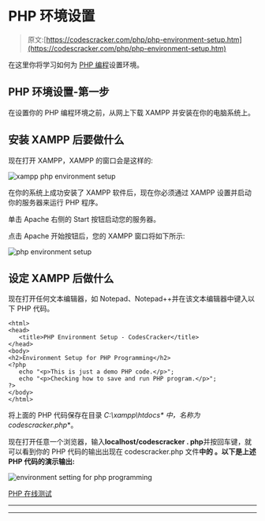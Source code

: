 # PHP 环境设置

> 原文:[https://codescracker.com/php/php-environment-setup.htm](https://codescracker.com/php/php-environment-setup.htm)

在这里你将学习如何为 [PHP 编程](/php/index.htm)设置环境。

## PHP 环境设置-第一步

在设置你的 PHP 编程环境之前，从网上下载 XAMPP 并安装在你的电脑系统上。

## 安装 XAMPP 后要做什么

现在打开 XAMPP，XAMPP 的窗口会是这样的:

![xampp php environment setup](../Images/8edaec5e4cc2928f83865e2927bcd2c2.png)

在你的系统上成功安装了 XAMPP 软件后，现在你必须通过 XAMPP 设置并启动你的服务器来运行 PHP 程序。

单击 Apache 右侧的 Start 按钮启动您的服务器。

点击 Apache 开始按钮后，您的 XAMPP 窗口将如下所示:

![php environment setup](../Images/9c0f4650c8797c3c1513139ca14336bb.png)

## 设定 XAMPP 后做什么

现在打开任何文本编辑器，如 Notepad、Notepad++并在该文本编辑器中键入以下 PHP 代码。

```
<html>
<head>
   <title>PHP Environment Setup - CodesCracker</title>
</head>
<body>
<h2>Environment Setup for PHP Programming</h2>
<?php 
   echo "<p>This is just a demo PHP code.</p>";
   echo "<p>Checking how to save and run PHP program.</p>";
?>
</body>
</html>
```

将上面的 PHP 代码保存在目录 **C:\xampp\htdocs\** 中，名称为**codescracker.php**。

现在打开任意一个浏览器，输入**localhost/codescracker . php**并按回车键，就可以看到你的 PHP 代码的输出出现在 codescracker.php 文件**中的 。以下是上述 PHP 代码的演示输出:**

![environment setting for php programming](../Images/999e234df54f920b24e1c81afed5e3ce.png)

[PHP 在线测试](/exam/showtest.php?subid=8)

* * *

* * *
